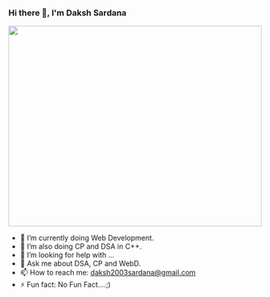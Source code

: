 ### Hi there 👋, I'm Daksh Sardana
 <img align="center" width="100%" height="400px" src=[https://wallpaper-mania.com/post/wallpaper-id-777000367505/]>

- 🔭 I’m currently doing Web Development.
- 🌱 I’m also doing CP and DSA in C++.
- 🤔 I’m looking for help with ...
- 💬 Ask me about DSA, CP and WebD.
- 📫 How to reach me: daksh2003sardana@gmail.com
- ⚡ Fun fact: No Fun Fact....;)

